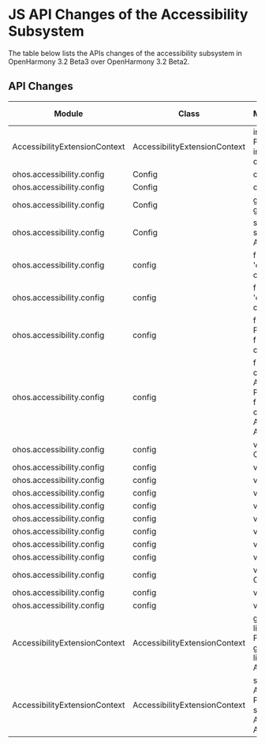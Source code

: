 # JS API Changes of the Accessibility Subsystem

The table below lists the APIs changes of the accessibility subsystem in OpenHarmony 3.2 Beta3 over OpenHarmony 3.2 Beta2.

## API Changes

| Module| Class| Method/Attribute/Enumeration/Constant| Change Type|
|---|---|---|---|
| AccessibilityExtensionContext | AccessibilityExtensionContext | injectGesture(gesturePath: GesturePath): Promise\<void>;<br>injectGesture(gesturePath: GesturePath, callback: AsyncCallback\<void>): void;                                                                                  | Added|
| ohos.accessibility.config     | Config                        | off(callback?: Callback\<T>): void;                                                                                                                                                                                          | Added|
| ohos.accessibility.config     | Config                        | on(callback: Callback\<T>): void;                                                                                                                                                                                            | Added|
| ohos.accessibility.config     | Config                        | get(): Promise\<T>;<br>get(callback: AsyncCallback\<T>): void;                                                                                                                                                              | Added|
| ohos.accessibility.config     | Config                        | set(value: T): Promise\<void>;<br>set(value: T, callback: AsyncCallback\<void>): void;                                                                                                                                      | Added|
| ohos.accessibility.config     | config                        | function off(type: 'enableAbilityListsStateChanged', callback?: Callback\<void>): void;                                                                                                                                      | Added|
| ohos.accessibility.config     | config                        | function on(type: 'enableAbilityListsStateChanged', callback: Callback\<void>): void;                                                                                                                                        | Added|
| ohos.accessibility.config     | config                        | function disableAbility(name: string): Promise\<void>;<br>function disableAbility(name: string, callback: AsyncCallback\<void>): void;                                                                                      | Added|
| ohos.accessibility.config     | config                        | function enableAbility(name: string, capability: Array\<accessibility.Capability>): Promise\<void>;<br>function enableAbility(name: string, capability: Array\<accessibility.Capability>, callback: AsyncCallback\<void>): void; | Added|
| ohos.accessibility.config     | config                        | var captionsStyle: Config\<accessibility.CaptionsStyle>;                                                                                                                                                                     | Added|
| ohos.accessibility.config     | config                        | var captions: Config\<boolean>;                                                                                                                                                                                              | Added|
| ohos.accessibility.config     | config                        | var shortkeyTarget: Config\<string>;                                                                                                                                                                                         | Added|
| ohos.accessibility.config     | config                        | var shortkey: Config\<boolean>;                                                                                                                                                                                              | Added|
| ohos.accessibility.config     | config                        | var mouseAutoClick: Config\<number>;                                                                                                                                                                                         | Added|
| ohos.accessibility.config     | config                        | var mouseKey: Config\<boolean>;                                                                                                                                                                                              | Added|
| ohos.accessibility.config     | config                        | var brightnessDiscount: Config\<number>;                                                                                                                                                                                     | Added|
| ohos.accessibility.config     | config                        | var animationOff: Config\<boolean>;                                                                                                                                                                                          | Added|
| ohos.accessibility.config     | config                        | var contentTimeout: Config\<number>;                                                                                                                                                                                         | Added|
| ohos.accessibility.config     | config                        | var daltonizationColorFilter: Config\<DaltonizationColorFilter>;                                                                                                                                                             | Added|
| ohos.accessibility.config     | config                        | var invertColor: Config\<boolean>;                                                                                                                                                                                           | Added|
| ohos.accessibility.config     | config                        | var highContrastText: Config\<boolean>;                                                                                                                                                                                      | Added|
| AccessibilityExtensionContext | AccessibilityExtensionContext | gestureInject(gesturePath: GesturePath, listener: Callback\<boolean>): Promise\<boolean>;<br>gestureInject(gesturePath: GesturePath, listener: Callback\<boolean>, callback: AsyncCallback\<boolean>): void; | Deleted|
| AccessibilityExtensionContext | AccessibilityExtensionContext | setEventTypeFilter(type: Array\<accessibility.EventType>): Promise\<boolean>;<br>setEventTypeFilter(type: Array\<accessibility.EventType>, callback: AsyncCallback\<boolean>): boolean;                 | Deleted|
